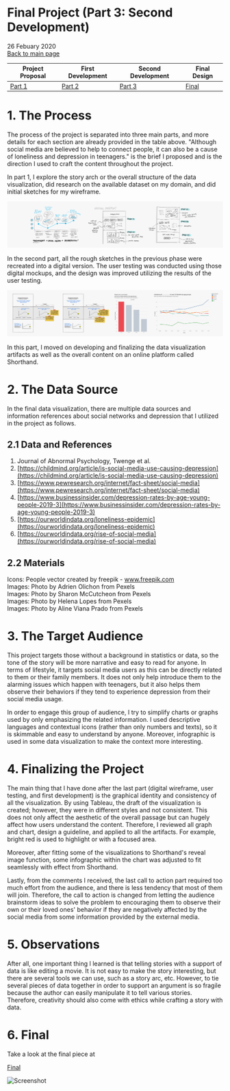 # Final Project (Part 3: Second Development)
26 Febuary 2020
<br>
[Back to main page](/README.md)

| Project Proposal | First Development | Second Development|  Final Design |
| ------------- | ------------- | ------------- | ------------- |
| [Part 1](/FinalPart1.md) | [Part 2](/FinalPart2.md)  | [Part 3](/FinalPart3.md) |  [Final](https://carnegiemellon.shorthandstories.com/socialmedia-youth-and-depression/index.html) |

# 1. The Process

<p>
The process of the project is separated into three main parts, and more details for each section are already provided in the table above.  "Although social media are believed to help to connect people, it can also be a cause of loneliness and depression in teenagers." is the brief I proposed and is the direction I used to craft the content throughout the project. 
</p>
<p>
In part 1, I explore the story arch or the overall structure of the data visualization, did research on the available dataset on my domain, and did initial sketches for my wireframe.
</p>

![Screenshot](part1_illus.jpg)

<p>
In the second part, all the rough sketches in the previous phase were recreated into a digital version.  The user testing was conducted using those digital mockups, and the design was improved utilizing the results of the user testing.
</p>

![Screenshot](part2_illus.jpg)

<p>
In this part, I moved on developing and finalizing the data visualization artifacts as well as the overall content on an online platform called Shorthand.
</p>

# 2. The Data Source

<p>
In the final data visualization, there are multiple data sources and information references about social networks and depression that I utilized in the project as follows.
</p>

## 2.1 Data and References

1. Journal of Abnormal Psychology, Twenge et al.<br>
2. [https://childmind.org/article/is-social-media-use-causing-depression](https://childmind.org/article/is-social-media-use-causing-depression) <br>
3. [https://www.pewresearch.org/internet/fact-sheet/social-media](https://www.pewresearch.org/internet/fact-sheet/social-media) <br>
4. [https://www.businessinsider.com/depression-rates-by-age-young-people-2019-3](https://www.businessinsider.com/depression-rates-by-age-young-people-2019-3) <br>
5. [https://ourworldindata.org/loneliness-epidemic](https://ourworldindata.org/loneliness-epidemic) <br>
6. [https://ourworldindata.org/rise-of-social-media](https://ourworldindata.org/rise-of-social-media) <br>

## 2.2 Materials

Icons: People vector created by freepik - www.freepik.com <br>
Images: Photo by Adrien Olichon from Pexels <br>
Images: Photo by Sharon McCutcheon from Pexels <br>
Images: Photo by Helena Lopes from Pexels <br>
Images: Photo by Aline Viana Prado from Pexels <br>

# 3. The Target Audience
<p>
This project targets those without a background in statistics or data, so the tone of the story will be more narrative and easy to read for anyone. In terms of lifestyle, it targets social media users as this can be directly related to them or their family members. It does not only help introduce them to the alarming issues which happen with teenagers, but it also helps them observe their behaviors if they tend to experience depression from their social media usage.
</p>
<p>
In order to engage this group of audience, I try to simplify charts or graphs used by only emphasizing the related information.  I used descriptive languages and contextual icons (rather than only numbers and texts), so it is skimmable and easy to understand by anyone.  Moreover, infographic is used in some data visualization to make the context more interesting.
</p>

# 4. Finalizing the Project
<p>
The main thing that I have done after the last part (digital wireframe, user testing, and first development) is the graphical identity and consistency of all the visualization.  By using Tableau, the draft of the visualization is created; however, they were in different styles and not consistent.  This does not only affect the aesthetic of the overall passage but can hugely affect how users understand the content.  Therefore, I reviewed all graph and chart, design a guideline, and applied to all the artifacts.  For example, bright red is used to highlight or with a focused area.
</p>
<p>
Moreover, after fitting some of the visualizations to Shorthand's reveal image function, some infographic within the chart was adjusted to fit seamlessly with effect from Shorthand.
</p>

<p>
Lastly, from the comments I received, the last call to action part required too much effort from the audience, and there is less tendency that most of them will join.  Therefore, the call to action is changed from letting the audience brainstorm ideas to solve the problem to encouraging them to observe their own or their loved ones' behavior if they are negatively affected by the social media from some information provided by the external media.
</p>

# 5. Observations
<p>
After all, one important thing I learned is that telling stories with a support of data is like editing a movie.  It is not easy to make the story interesting, but there are several tools we can use, such as a story arc, etc.  However, to tie several pieces of data together in order to support an argument is so fragile because the author can easily manipulate it to tell various stories.  Therefore, creativity should also come with ethics while crafting a story with data.
</p>

# 6. Final
<p>
Take a look at the final piece at 
</p>

[Final](https://carnegiemellon.shorthandstories.com/socialmedia-youth-and-depression/index.html)

![Screenshot](screenshot.png)
